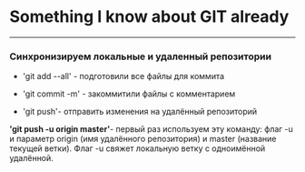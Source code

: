 # Something I know about GIT already

-------

### Синхронизируем локальные и удаленный репозитории

- 'git add --all' - подготовили все файлы для коммита

- 'git commit -m' - закоммитили файлы с комментарием

- 'git push'- отправить изменения на удалённый репозиторий

**'git push -u origin master'**- первый раз используем эту команду: флаг -u и параметр origin (имя удалённого репозитория) и master (название текущей ветки). Флаг -u свяжет локальную ветку с одноимённой удалённой.